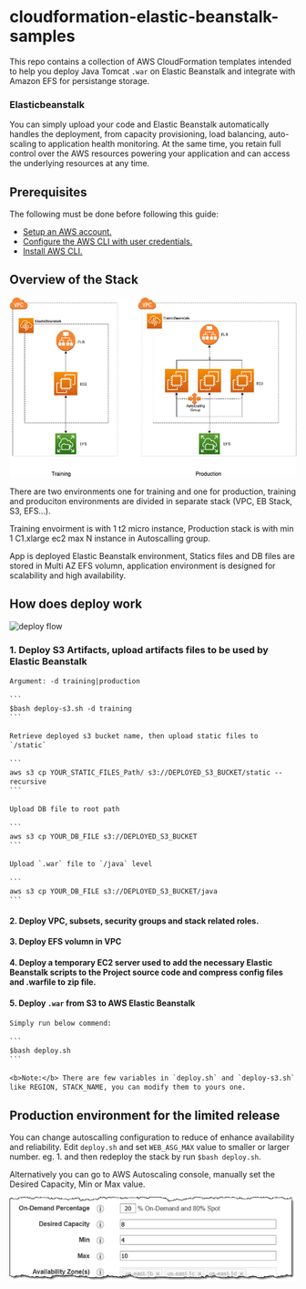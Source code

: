 # cloudformation-elastic-beanstalk-samples

This repo contains a collection of AWS CloudFormation templates intended to help you deploy Java Tomcat `.war` on Elastic Beanstalk and integrate with Amazon EFS for persistange storage.

### Elasticbeanstalk

You can simply upload your code and Elastic Beanstalk automatically handles the deployment, from capacity provisioning, load balancing, auto-scaling to application health monitoring. At the same time, you retain full control over the AWS resources powering your application and can access the underlying resources at any time.

## Prerequisites

The following must be done before following this guide:

- [Setup an AWS account.](https://aws.amazon.com/premiumsupport/knowledge-center/create-and-activate-aws-account/)
- [Configure the AWS CLI with user credentials.](https://docs.aws.amazon.com/cli/latest/userguide/cli-chap-configure.html)
- [Install AWS CLI.](https://docs.aws.amazon.com/cli/latest/userguide/cli-chap-install.html)

## Overview of the Stack

![stak overview](stack.png)

There are two environments one for training and one for production, training and produciton environments are divided in separate stack (VPC, EB Stack, S3, EFS...).

Training envoirment is with 1 t2 micro instance, Production stack is with min 1 C1.xlarge ec2 max N instance in Autoscalling group.

App is deployed Elastic Beanstalk environment, Statics files and DB files are stored in Multi AZ EFS volumn, application environment is designed for scalability and high availability.

## How does deploy work

![deploy flow](stcf-flow.png)

### 1. Deploy S3 Artifacts, upload artifacts files to be used by Elastic Beanstalk

    Argument: -d training|production

    ```
    $bash deploy-s3.sh -d training
    ```

    Retrieve deployed s3 bucket name, then upload static files to `/static`

    ```
    aws s3 cp YOUR_STATIC_FILES_Path/ s3://DEPLOYED_S3_BUCKET/static --recursive
    ```

    Upload DB file to root path

    ```
    aws s3 cp YOUR_DB_FILE s3://DEPLOYED_S3_BUCKET
    ```

    Upload `.war` file to `/java` level

    ```
    aws s3 cp YOUR_DB_FILE s3://DEPLOYED_S3_BUCKET/java
    ```

#### 2. Deploy VPC, subsets, security groups and stack related roles.

#### 3. Deploy EFS volumn in VPC

#### 4. Deploy a temporary EC2 server used to add the necessary Elastic Beanstalk scripts to the Project source code and compress config files and .warfile to zip file.

#### 5. Deploy `.war` from S3 to AWS Elastic Beanstalk

    Simply run below commend:

    ```
    $bash deploy.sh
    ```

    <b>Note:</b> There are few variables in `deploy.sh` and `deploy-s3.sh` like REGION, STACK_NAME, you can modify them to yours one.

## Production environment for the limited release

You can change autoscalling configuration to reduce of enhance availability and reliability. Edit `deploy.sh` and set `WEB_ASG_MAX` value to smaller or larger number. eg. 1. and then redeploy the stack by run `$bash deploy.sh`.

Alternatively you can go to AWS Autoscaling console, manually set the Desired Capacity, Min or Max value.

![screenshot](asf_fleet_mod_1.png)
